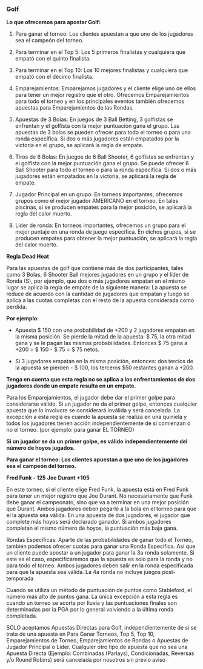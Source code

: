 ### Golf

**Lo que ofrecemos para apostar Golf:**

1. Para ganar el torneo: Los clientes apuestan a que uno de los jugadores sea el campeón del torneo.

2. Para terminar en el Top 5: Los 5 primeros finalistas y cualquiera que empató con el quinto finalista.
3. Para terminar en el Top 10: Los 10 mejores finalistas y cualquiera que empató con el décimo finalista.
4. Emparejamientos: Emparejamos jugadores y el cliente elige uno de ellos para tener un mejor registro que el otro. Ofrecemos Emparejamientos para todo el torneo y en los principales eventos también ofrecemos apuestas para Emparejamientos de las Rondas.
5. Apuestas de 3 Bolas: En juegos de 3 Ball Betting, 3 golfistas se enfrentan y el golfista con la mejor puntuación gana el grupo. Las apuestas de 3 bolas se pueden ofrecer para todo el torneo o para una ronda específica. Si dos o más jugadores están empatados por la victoria en el grupo, se aplicará la regla de empate.
6. Tiros de 6 Bolas: En juegos de 6 Ball Shooter, 6 golfistas se enfrentan y el golfista con la mejor puntuación gana el grupo. Se puede ofrecer 6 Ball Shooter para todo el torneo o para la ronda específica. Si dos o más jugadores están empatados en la victoria, se aplicará la regla de empate.
7. Jugador Principal en un grupo: En torneos importantes, ofrecemos grupos como el mejor jugador AMERICANO en el torneo. En tales piscinas, si se producen empates para la mejor posición, se aplicará la regla del calor muerto.
8. Líder de ronda: En torneos importantes, ofrecemos un grupo para el mejor puntaje en una ronda de juego específica. En dichos grupos, si se producen empates para obtener la mejor puntuación, se aplicará la regla del calor muerto.

**Regla Dead Heat**

Para las apuestas de golf que contiene más de dos participantes, tales como 3 Bolas, 6 Shooter Ball mejores jugadores en un grupo y el líder de Ronda (S), por ejemplo, que dos o más jugadores empatan en el mismo lugar se aplica la regla de empate de la siguiente manera:
La apuesta se reduce de acuerdo con la cantidad de jugadores que empatan y luego se aplica a las cuotas completas con el resto de la apuesta considerada como perdida.

**Por ejemplo:**

- Apuesta $ 150 con una probabilidad de +200 y 2 jugadores empatan en la misma posición. Se pierde la mitad de la apuesta: $ 75, la otra mitad gana y se le pagan las mismas probabilidades. Entonces $ 75 gana a +200 = $ 150 - $ 75 = $ 75 netos.

- Si 3 jugadores empatan en la misma posición, entonces: dos tercios de la apuesta se pierden - $ 100, los terceros $50 restantes ganan a +200.

**Tenga en cuenta que esta regla no se aplica a los enfrentamientos de dos jugadores donde un empate resulta en un empate.**

Para los Emparejamientos, el jugador debe dar el primer golpe para considerarse válido. Si un jugador no da el primer golpe, entonces cualquier apuesta que lo involucre se considerará inválida y será cancelada. La excepción a esta regla es cuando la apuesta se realiza en una quiniela y todos los jugadores tienen acción independientemente de si comienzan o no el torneo. (por ejemplo: para ganar EL TORNEO)

**Si un jugador se da un primer golpe, es válido independientemente del número de hoyos jugados.**

**Para ganar el torneo: Los clientes apuestan a que uno de los jugadores sea el campeón del torneo.**

**Fred Funk	- 125**
**Joe Durant  +105**

En este torneo, si el cliente elige Fred Funk, la apuesta está en Fred Funk para tener un mejor registro que Joe Durant. No necesariamente que Funk debe ganar el campeonato, sino que va a terminar en una mejor posición que Durant. Ambos jugadores deben pegarle a la bola en el torneo para que el la apuesta sea válida. En una apuesta de dos jugadores, el jugador que complete más hoyos será declarado ganador. Si ambos jugadores completan el mismo número de hoyos, la puntuación más baja gana.

Rondas Específicas: Aparte de las probabilidades de ganar todo el Torneo, también podemos ofrecer cuotas para ganar una Ronda Específica. Así que un cliente puede apostar a un jugador para ganar la 3a ronda solamente. Si este es el caso, especificaremos que la apuesta es solo para la ronda y no para todo el torneo. Ambos jugadores deben salir en la ronda especificada para que la apuesta sea válida. La 4a ronda no incluye juegos post-temporada

Cuando se utiliza un método de puntuación de puntos como Stableford, el número más alto de puntos gana. La única excepción a esta regla es cuando un torneo se acorta por lluvia y las puntuaciones finales son determinadas por la PGA por lo general volviendo a la última ronda completada.

SOLO aceptamos Apuestas Directas para Golf, independientemente de si se trata de una apuesta en Para Ganar Torneos, Top 5, Top 10, Emparejamientos de Torneo, Emparejamientos de Rondas o Apuestas de Jugador Principal o Líder. Cualquier otro tipo de apuesta que no sea una Apuesta Directa (Ejemplo: Combinadas (Parlays), Condicionadas, Reversas y/o Round Robins) será cancelada por nosotros sin previo aviso
